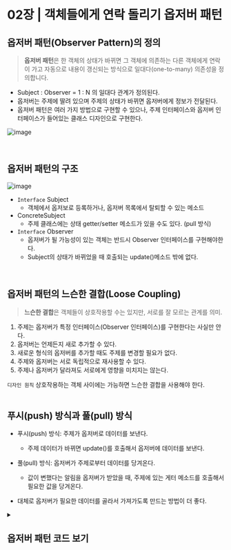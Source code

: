 # 02장 | 객체들에게 연락 돌리기 옵저버 패턴
 
## 옵저버 패턴(Observer Pattern)의 정의

> **옵저버 패턴**은 한 객체의 상태가 바뀌면 그 객체에 의존하는 다른 객체에게 연락이 가고 자동으로 내용이 갱신되는 방식으로 일대다(one-to-many) 의존성을 정의합니다.
> 
- Subject : Observer = 1 : N 의 일대다 관계가 정의된다.
- 옵저버는 주제에 딸려 있으며 주제의 상태가 바뀌면 옵저버에게 정보가 전달된다.
- 옵저버 패턴은 여러 가지 방법으로 구현할 수 있으나, 주제 인터페이스와 옵저버 인터페이스가 들어있는 클래스 디자인으로 구현한다.
  
![image](https://github.com/lizuAg/Head-First-Design-Patterns/assets/68546023/5bf68214-2af4-4c58-a54a-c0c9155de955)



<br/>
 
## 옵저버 패턴의 구조
![image](https://github.com/lizuAg/Head-First-Design-Patterns/assets/68546023/56b90f82-1c47-44b3-ac79-8f843732076a)
- `Interface` Subject
  - 객체에서 옵저보로 등록하거나, 옵저버 목록에서 탈퇴할 수 있는 메소드
- ConcreteSubject
  - 주제 클래스에는 상태 getter/setter 메소드가 있을 수도 있다. (pull 방식)
- `Interface` Observer
  - 옵저버가 될 가능성이 있는 객체는 반드시 Observer 인터페이스를 구현해야한다.
  - Subject의 상태가 바뀌었을 때 호출되는 update()메소드 밖에 없다.

 <br/>    

## 옵저버 패턴의 느슨한 결합(Loose Coupling)
> **느슨한 결합**은 객체들이 상호작용할 수는 있지만, 서로를 잘 모르는 관계를 의미.

1. 주제는 옵저버가 특정 인터페이스(Observer 인터페이스)를 구현한다는 사실만 안다.
2. 옵저버는 언제든지 새로 추가할 수 있다.
3. 새로운 형식의 옵저버를 추가할 때도 주제를 변경할 필요가 없다.
4. 주제와 옵저버는 서로 독립적으로 재사용할 수 있다.
5. 주제나 옵저버가 달라져도 서로에게 영향을 미치지는 않는다.

`디자인 원칙` 상호작용하는 객체 사이에는 가능하면 느슨한 결합을 사용해야 한다.
<br/><br/>


## 푸시(push) 방식과 풀(pull) 방식
- 푸시(push) 방식: 주제가 옵저버로 데이터를 보낸다.
  - 주제 데이터가 바뀌면 update()를 호출해서 옵저버에 데이터를 보낸다.
- 풀(pull) 방식: 옵저버가 주제로부터 데이터를 당겨온다.
  - 값이 변했다는 알림을 옵저버가 받았을 때, 주제에 있는 게터 메소드를 호출해서 필요한 값을 당겨온다.

- 대체로 옵저버가 필요한 데이터를 골라서 가져가도록 만드는 방법이 더 좋다.

<details>
  <summary><h2>옵저버 패턴 코드 보기</h2></summary>
  <div markdown="1">
   
- Subject code
   
```
public interface Subject {
    void registerObserver(Observer o);
    void removeObserver(Observer o);
    void notifyObservers();
}

public class WeatherData implements Subject{
    private List<Observer> observers;
    private float temperature;
    private float humidity;
    private float pressure;

    public WeatherData() {
        this.observers = new ArrayList<>();
    }

    @Override
    public void registerObserver(Observer o) {
        observers.add(o);
    }

    @Override
    public void removeObserver(Observer o) {
        observers.remove(o);
    }

    @Override
    public void notifyObservers() {
        for (Observer observer: observers) {
            observer.update(temperature,humidity,pressure);
        }
    }

    public void measurementsChanged() {
        notifyObservers();
    }

    public void setMeasurements(float temperature, float humidity, float pressure) {
        this.temperature = temperature;
        this.humidity = humidity;
        this.pressure = pressure;
        measurementsChanged();
    }
}
```

- Observer code
  
```
public interface Observer {
    void update(float temp, float humidity, float pressure);
}

public class ConditionDisplay implements Observer, DisplayElement{
    private float humidity;
    private float temperature;

    private WeatherData weatherData;

    public ConditionDisplay(WeatherData weatherData) {
        this.weatherData = weatherData;
        weatherData.registerObserver(this);
    }

    @Override
    public void display() {
        System.out.println("now temp: " + temperature + ", 습도: " + humidity);
    }

    @Override
    public void update(float temp, float humidity, float pressure) {
        this.temperature = temp;
        this.humidity = humidity;
        display();
    }
}
```

  </div>
</details>
